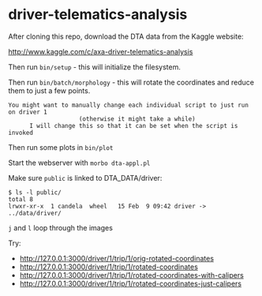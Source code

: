 # driver-telematics-analysis

After cloning this repo, download the DTA data from the Kaggle website:

http://www.kaggle.com/c/axa-driver-telematics-analysis

Then run `bin/setup` - this will initialize the filesystem.

Then run `bin/batch/morphology` - this will rotate the coordinates and reduce them to just a few points.

```
You might want to manually change each individual script to just run on driver 1
                    (otherwise it might take a while)                           
      I will change this so that it can be set when the script is invoked       
```

Then run some plots in `bin/plot`

Start the webserver with `morbo dta-appl.pl`

Make sure `public` is linked to DTA_DATA/driver:

```
$ ls -l public/
total 8
lrwxr-xr-x  1 candela  wheel   15 Feb  9 09:42 driver -> ../data/driver/
```

`j` and `l` loop through the images

Try:

* http://127.0.0.1:3000/driver/1/trip/1/orig-rotated-coordinates
* http://127.0.0.1:3000/driver/1/trip/1/rotated-coordinates
* http://127.0.0.1:3000/driver/1/trip/1/rotated-coordinates-with-calipers
* http://127.0.0.1:3000/driver/1/trip/1/rotated-coordinates-just-calipers

